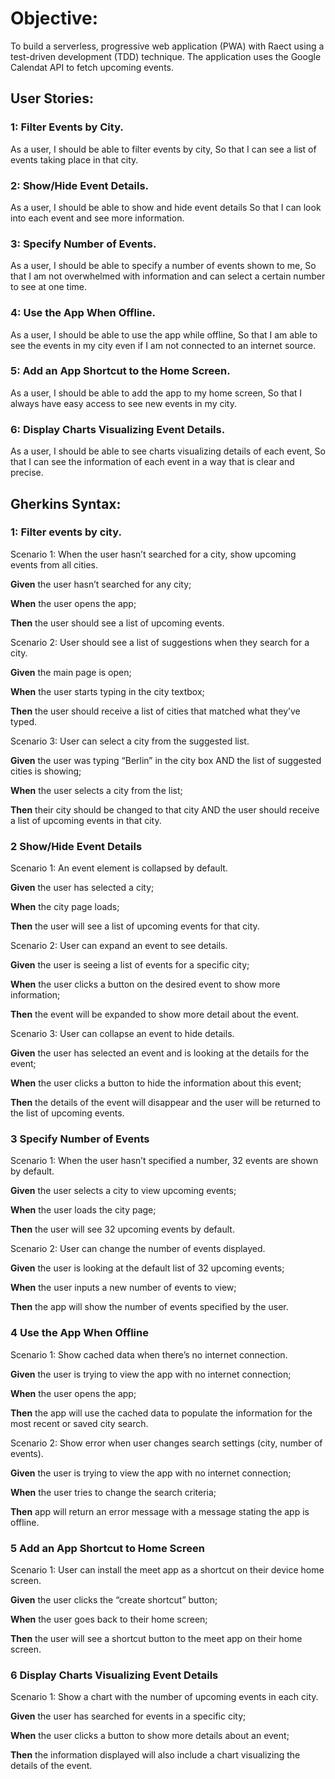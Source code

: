 # Objective:

To build a serverless, progressive web application (PWA) with Raect using a test-driven development (TDD) technique. The application uses the Google Calendat API to fetch upcoming events.


## User Stories:

### 1: Filter Events by City. 

As a user,
I should be able to filter events by city,
So that I can see a list of events taking place in that city.
	
### 2: Show/Hide Event Details. 

As a user,
I should be able to show and hide event details
So that I can look into each event and see more information.

### 3: Specify Number of Events. 

As a user,
I should be able to specify a number of events shown to me,
So that I am not overwhelmed with information and can select a certain number to see at one time.

### 4: Use the App When Offline.

As a user,
I should be able to use the app while offline,
So that I am able to see the events in my city even if I am not connected to an internet source.

### 5: Add an App Shortcut to the Home Screen. 

As a user,
I should be able to add the app to my home screen,
So that I always have easy access to see new events in my city.

### 6: Display Charts Visualizing Event Details.

As a user,
I should be able to see charts visualizing details of each event,
So that I can see the information of each event in a way that is clear and precise.



## Gherkins Syntax:

### 1: Filter events by city.
Scenario 1: When the user hasn’t searched for a city, show upcoming events from all cities. 

**Given** the user hasn’t searched for any city;

**When** the user opens the app;

**Then** the user should see a list of upcoming events.

Scenario 2: User should see a list of suggestions when they search for a city.

**Given** the main page is open;

**When** the user starts typing in the city textbox;

**Then** the user should receive a list of cities that matched what they’ve typed.

Scenario 3: User can select a city from the suggested list. 

**Given** the user was typing “Berlin” in the city box AND the list of suggested cities is showing;

**When** the user selects a city from the list;

**Then** their city should be changed to that city AND the user should receive a list of upcoming events in that city.

### 2 Show/Hide Event Details

Scenario 1: An event element is collapsed by default.

**Given** the user has selected a city;

**When** the city page loads;

**Then** the user will see a list of upcoming events for that city.

Scenario 2: User can expand an event to see details.

**Given** the user is seeing a list of events for a specific city;

**When** the user clicks a button on the desired event to show more information;

**Then** the event will be expanded to show more detail about the event.

Scenario 3: User can collapse an event to hide details.

**Given** the user has selected an event and is looking at the details for the event;

**When** the user clicks a button to hide the information about this event;

**Then** the details of the event will disappear and the user will be returned to the list of upcoming events.

### 3 Specify Number of Events

Scenario 1: When the user hasn’t specified a number, 32 events are shown by default.

**Given** the user selects a city to view upcoming events;

**When** the user loads the city page;

**Then** the user will see 32 upcoming events by default.

Scenario 2: User can change the number of events displayed.

**Given** the user is looking at the default list of 32 upcoming events;

**When** the user inputs a new number of events to view;

**Then** the app will show the number of events specified by the user.

### 4 Use the App When Offline

Scenario 1: Show cached data when there’s no internet connection.

**Given** the user is trying to view the app with no internet connection;

**When** the user opens the app;

**Then** the app will use the cached data to populate the information for the most recent or saved city search.

Scenario 2: Show error when user changes search settings (city, number of events).

**Given** the user is trying to view the app with no internet connection;

**When** the user tries to change the search criteria;

**Then** app will return an error message with a message stating the app is offline.

### 5 Add an App Shortcut to Home Screen 

Scenario 1: User can install the meet app as a shortcut on their device home screen.
		
**Given** the user clicks the “create shortcut” button;
		
**When** the user goes back to their home screen;

**Then** the user will see a shortcut button to the meet app on their home screen.

### 6 Display Charts Visualizing Event Details

Scenario 1: Show a chart with the number of upcoming events in each city.

**Given** the user has searched for events in a specific city;

**When** the user clicks a button to show more details about an event;

**Then** the information displayed will also include a chart visualizing the details of the event.